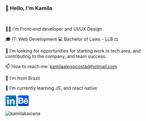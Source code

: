  ### :sunflower: Hello, I'm Kamila 
 <br>
  
 :woman_technologist: I'm Front-end developer and UI/UX Design
 
:mortar_board: IT: Web Development :computer: Bachelor of Laws - LLB :balance_scale:
 
 :rocket: I’m looking for opportunities for starting work in tech area, and contributing to the company, and team success. 

📫 How to reach me: kamilaaleixocosta@hotmail.com 

:round_pushpin: I'm from Brazil

 🌱 I’m currently learning JS, and react native
 


<p align="left">
<a href="https://www.linkedin.com/in/kamilakaioana/" target="blank"><img align="center" src="https://raw.githubusercontent.com/devicons/devicon/2809b567852a4648062a2d3e7c1c531367458c0b/icons/linkedin/linkedin-original.svg" alt="lin-milla" height="35" width="35" /></a>
 <a href="https://www.behance.net/kamilakaioana" target="blank"><img align="center" src="https://raw.githubusercontent.com/devicons/devicon/2809b567852a4648062a2d3e7c1c531367458c0b/icons/behance/behance-original.svg" alt="be-milla" height="35" width="35" /></a>
</p>




<!--
**kamilakaioana/kamilakaioana** is a ✨ _special_ ✨ repository because its `README.md` (this file) appears on your GitHub profile.

Here are some ideas to get you started:

- 🔭 I’m currently working on ...
- 🌱 I’m currently learning ...
- 👯 I’m looking to collaborate on ...
- 🤔 I’m looking for help with ...
- 💬 Ask me about ...
- 📫 How to reach me: ...
- 😄 Pronouns: ...
- ⚡ Fun fact: ...
-->

<!-- api -->

<p align="center">

![kamilakaioana](https://github-readme-stats.vercel.app/api/top-langs/?username=kamilakaioana&theme=highcontrast)


</p>
